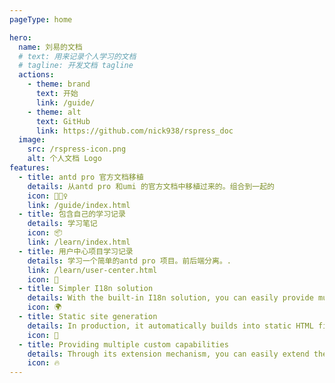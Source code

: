 ```yaml
---
pageType: home

hero:
  name: 刘易的文档
  # text: 用来记录个人学习的文档
  # tagline: 开发文档 tagline
  actions:
    - theme: brand
      text: 开始
      link: /guide/
    - theme: alt
      text: GitHub
      link: https://github.com/nick938/rspress_doc
  image:
    src: /rspress-icon.png
    alt: 个人文档 Logo
features:
  - title: antd pro 官方文档移植
    details: 从antd pro 和umi 的官方文档中移植过来的。组合到一起的
    icon: 🏃🏻‍♀️
    link: /guide/index.html
  - title: 包含自己的学习记录
    details: 学习笔记
    icon: 📦
    link: /learn/index.html
  - title: 用户中心项目学习记录
    details: 学习一个简单的antd pro 项目。前后端分离。.
    link: /learn/user-center.html
    icon: 🎨
  - title: Simpler I18n solution
    details: With the built-in I18n solution, you can easily provide multi-language support for documents or components.
    icon: 🌍
  - title: Static site generation
    details: In production, it automatically builds into static HTML files, which can be easily deployed anywhere.
    icon: 🌈
  - title: Providing multiple custom capabilities
    details: Through its extension mechanism, you can easily extend theme UI and build process.
    icon: 🔥
---
```

